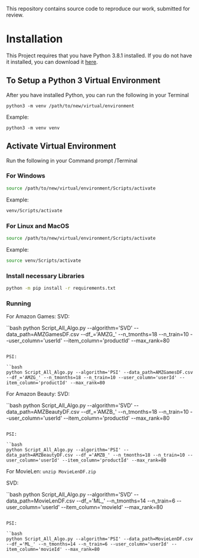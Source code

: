 This repository contains source code to reproduce our work, submitted for review.

# Installation

This Project requires that you have Python 3.8.1 installed. If you do not have it installed, you can download it [here](https://www.python.org/downloads/release/python-381/).

## To Setup a Python 3  Virtual  Environment
After you have installed Python, you can run the following in your Terminal

```python3 -m venv /path/to/new/virtual/environment```

Example:

```python3 -m venv venv```

## Activate Virtual Environment
Run the following in your Command prompt /Terminal
### For Windows
```bash
source /path/to/new/virtual/environment/Scripts/activate
```
Example:
```bash
venv/Scripts/activate
```

### For Linux and MacOS
```bash
source /path/to/new/virtual/environment/Scripts/activate
```
Example:

```bash
source venv/Scripts/activate
```

### Install necessary Libraries

```bash
python -m pip install -r requirements.txt
```

### Running

For Amazon Games:
SVD:

``bash
python Script_All_Algo.py --algorithm='SVD' --data_path=AMZGamesDF.csv --df_='AMZG_' --n_tmonths=18 --n_train=10 --user_column='userId' --item_column='productId' --max_rank=80
```

PSI:

``bash
python Script_All_Algo.py --algorithm='PSI' --data_path=AMZGamesDF.csv --df_='AMZG_' --n_tmonths=18 --n_train=10 --user_column='userId' --item_column='productId' --max_rank=80
```

For Amazon Beauty:
SVD:

``bash
python Script_All_Algo.py --algorithm='SVD' --data_path=AMZBeautyDF.csv --df_='AMZB_' --n_tmonths=18 --n_train=10 --user_column='userId' --item_column='productId' --max_rank=80
```

PSI:

``bash
python Script_All_Algo.py --algorithm='PSI' --data_path=AMZBeautyDF.csv --df_='AMZB_' --n_tmonths=18 --n_train=10 --user_column='userId' --item_column='productId' --max_rank=80
```


For MovieLen:
```unzip MovieLenDF.zip```

SVD:

``bash
python Script_All_Algo.py --algorithm='SVD' --data_path=MovieLenDF.csv --df_='ML_' --n_tmonths=14 --n_train=6 --user_column='userId' --item_column='movieId' --max_rank=80
```

PSI:

``bash
python Script_All_Algo.py --algorithm='PSI' --data_path=MovieLenDF.csv --df_='ML_' --n_tmonths=14 --n_train=6 --user_column='userId' --item_column='movieId' --max_rank=80
```


